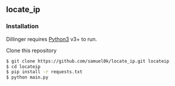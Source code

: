 ## locate_ip


### Installation

Dillinger requires [Python3](https://www.python.org/download/releases/3.0/) v3+ to run.

Clone this repository
```sh
$ git clone https://github.com/samuel0k/locate_ip.git locateip
$ cd locateip
$ pip install -r requests.txt
$ python main.py
```

